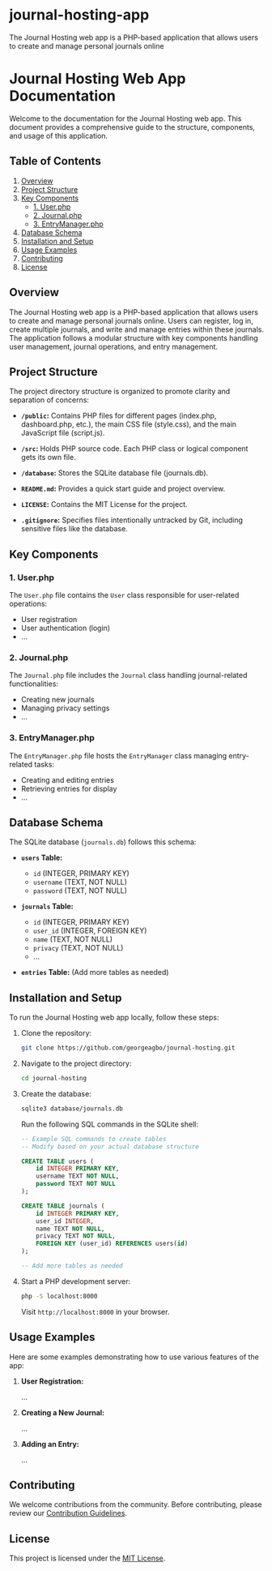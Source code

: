 # journal-hosting-app
The Journal Hosting web app is a PHP-based application that allows users to create and manage personal journals online
# Journal Hosting Web App Documentation

Welcome to the documentation for the Journal Hosting web app. This document provides a comprehensive guide to the structure, components, and usage of this application.

## Table of Contents

1. [Overview](#overview)
2. [Project Structure](#project-structure)
3. [Key Components](#key-components)
   - [1. User.php](#1-userphp)
   - [2. Journal.php](#2-journalphp)
   - [3. EntryManager.php](#3-entrymanagerphp)
4. [Database Schema](#database-schema)
5. [Installation and Setup](#installation-and-setup)
6. [Usage Examples](#usage-examples)
7. [Contributing](#contributing)
8. [License](#license)

## Overview

The Journal Hosting web app is a PHP-based application that allows users to create and manage personal journals online. Users can register, log in, create multiple journals, and write and manage entries within these journals. The application follows a modular structure with key components handling user management, journal operations, and entry management.

## Project Structure

The project directory structure is organized to promote clarity and separation of concerns:

- **`/public`:** Contains PHP files for different pages (index.php, dashboard.php, etc.), the main CSS file (style.css), and the main JavaScript file (script.js).

- **`/src`:** Holds PHP source code. Each PHP class or logical component gets its own file.

- **`/database`:** Stores the SQLite database file (journals.db).

- **`README.md`:** Provides a quick start guide and project overview.

- **`LICENSE`:** Contains the MIT License for the project.

- **`.gitignore`:** Specifies files intentionally untracked by Git, including sensitive files like the database.

## Key Components

### 1. User.php

The `User.php` file contains the `User` class responsible for user-related operations:

- User registration
- User authentication (login)
- ...

### 2. Journal.php

The `Journal.php` file includes the `Journal` class handling journal-related functionalities:

- Creating new journals
- Managing privacy settings
- ...

### 3. EntryManager.php

The `EntryManager.php` file hosts the `EntryManager` class managing entry-related tasks:

- Creating and editing entries
- Retrieving entries for display
- ...

## Database Schema

The SQLite database (`journals.db`) follows this schema:

- **`users` Table:**
  - `id` (INTEGER, PRIMARY KEY)
  - `username` (TEXT, NOT NULL)
  - `password` (TEXT, NOT NULL)

- **`journals` Table:**
  - `id` (INTEGER, PRIMARY KEY)
  - `user_id` (INTEGER, FOREIGN KEY)
  - `name` (TEXT, NOT NULL)
  - `privacy` (TEXT, NOT NULL)
  - ...

- **`entries` Table:** (Add more tables as needed)

## Installation and Setup

To run the Journal Hosting web app locally, follow these steps:

1. Clone the repository:

    ```bash
    git clone https://github.com/georgeagbo/journal-hosting.git
    ```

2. Navigate to the project directory:

    ```bash
    cd journal-hosting
    ```

3. Create the database:

    ```bash
    sqlite3 database/journals.db
    ```

    Run the following SQL commands in the SQLite shell:

    ```sql
    -- Example SQL commands to create tables
    -- Modify based on your actual database structure

    CREATE TABLE users (
        id INTEGER PRIMARY KEY,
        username TEXT NOT NULL,
        password TEXT NOT NULL
    );

    CREATE TABLE journals (
        id INTEGER PRIMARY KEY,
        user_id INTEGER,
        name TEXT NOT NULL,
        privacy TEXT NOT NULL,
        FOREIGN KEY (user_id) REFERENCES users(id)
    );

    -- Add more tables as needed
    ```

4. Start a PHP development server:

    ```bash
    php -S localhost:8000
    ```

    Visit `http://localhost:8000` in your browser.

## Usage Examples

Here are some examples demonstrating how to use various features of the app:

1. **User Registration:**

   ...

2. **Creating a New Journal:**

   ...

3. **Adding an Entry:**

   ...

## Contributing

We welcome contributions from the community. Before contributing, please review our [Contribution Guidelines](CONTRIBUTING.md).

## License

This project is licensed under the [MIT License](LICENSE).
